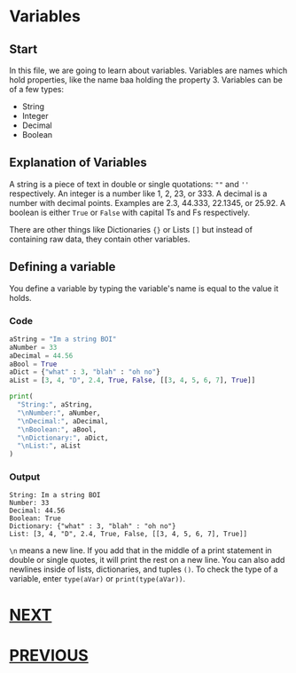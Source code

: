 # Variables

## Start

In this file, we are going to learn about variables. Variables are names which hold properties, like the name baa holding the property 3. Variables can be of a few types:

- String
- Integer
- Decimal
- Boolean

## Explanation of Variables

A string is a piece of text in double or single quotations: `""` and `''` respectively.
An integer is a number like 1, 2, 23, or 333.
A decimal is a number with decimal points. Examples are 2.3, 44.333, 22.1345, or 25.92.
A boolean is either `True` or `False` with capital Ts and Fs respectively.

There are other things like Dictionaries `{}` or Lists `[]` but instead of containing raw data, they contain other variables.

## Defining a variable

You define a variable by typing the variable's name is equal to the value it holds.

### Code

```python
aString = "Im a string BOI"
aNumber = 33
aDecimal = 44.56
aBool = True
aDict = {"what" : 3, "blah" : "oh no"}
aList = [3, 4, "D", 2.4, True, False, [[3, 4, 5, 6, 7], True]]

print(
  "String:", aString,
  "\nNumber:", aNumber,
  "\nDecimal:", aDecimal,
  "\nBoolean:", aBool,
  "\nDictionary:", aDict,
  "\nList:", aList
)
```

### Output

```shell
String: Im a string BOI
Number: 33
Decimal: 44.56
Boolean: True
Dictionary: {"what" : 3, "blah" : "oh no"}
List: [3, 4, "D", 2.4, True, False, [[3, 4, 5, 6, 7], True]]
```

`\n` means a new line. If you add that in the middle of a print statement in double or single quotes, it will print the rest on a new line. You can also add newlines inside of lists, dictionaries, and tuples `()`. To check the type of a variable, enter `type(aVar)` or `print(type(aVar))`.

# [NEXT](3.%20operators.md)

# [PREVIOUS](1.%20print.md)
